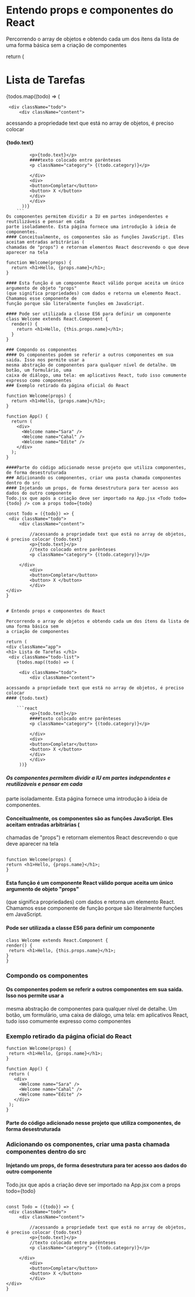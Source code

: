# Entendo props e componentes do React

Percorrendo o array de objetos e obtendo cada um dos ítens da lista de uma forma básica sem
a criação de componentes

return (
<div className="app">
<h1> Lista de Tarefas </h1>
 <div className="todo-list">
 	{todos.map((todo) => (
     
     <div className="todo">
         <div className="content">
       
acessando a propriedade text que está no array de objetos, é preciso colocar
#### {todo.text}

```
         <p>{todo.text}</p>
         ####texto colocado entre parênteses
         <p className="category"> {(todo.category)}</p>
        
         </div>
         <div>
		 <button>Completar</button>
		 <button> X </button>
         </div>
         </div>
      ))}
    ```
Os componentes permitem dividir a IU em partes independentes e reutilizáveis e pensar em cada
parte isoladamente. Esta página fornece uma introdução à ideia de componentes.
#### Conceitualmente, os componentes são as funções JavaScript. Eles aceitam entradas arbitrárias (
chamadas de "props") e retornam elementos React descrevendo o que deve aparecer na tela

function Welcome(props) {
  return <h1>Hello, {props.name}</h1>;
}

#### Esta função é um componente React válido porque aceita um único argumento de objeto "props"
(que significa propriedades) com dados e retorna um elemento React. Chamamos esse componente de
função porque são literalmente funções em JavaScript.

#### Pode ser utilizada a classe ES6 para definir um componente
class Welcome extends React.Component {
  render() {
    return <h1>Hello, {this.props.name}</h1>;
  }
}

### Compondo os componentes
#### Os componentes podem se referir a outros componentes em sua saida. Isso nos permite usar a
mesma abstração de componentes para qualquer nível de detalhe. Um botão, um formulário, uma
caixa de diálogo, uma tela: em aplicativos React, tudo isso comumente expresso como componentes
### Exemplo retirado da página oficial do React

function Welcome(props) {
  return <h1>Hello, {props.name}</h1>;
}

function App() {
  return (
    <div>
      <Welcome name="Sara" />
      <Welcome name="Cahal" />
      <Welcome name="Edite" />
    </div>
  );
}

####Parte do código adicionado nesse projeto que utiliza componentes, de forma desestruturada
### Adicionando os componentes, criar uma pasta chamada componentes dentro do src
#### Injetando um props, de forma desestrutura para ter acesso aos dados do outro componente   
Todo.jsx que após a criação deve ser importado na App.jsx <Todo todo={todo} /> com a props todo={todo}

const Todo = ({todo}) => {
 <div className="todo">
     <div className="content">
       
         //acessando a propriedade text que está no array de objetos, é preciso colocar {todo.text}
         <p>{todo.text}</p>
         //texto colocado entre parênteses
         <p className="category"> {(todo.category)}</p>
        
     </div>
         <div>
		 <button>Completar</button>
		 <button> X </button>
         </div>
</div>
}


# Entendo props e componentes do React

Percorrendo o array de objetos e obtendo cada um dos ítens da lista de uma forma básica sem
a criação de componentes

return (
<div className="app">
<h1> Lista de Tarefas </h1>
 <div className="todo-list">
 	{todos.map((todo) => (
     
     <div className="todo">
         <div className="content">
       
acessando a propriedade text que está no array de objetos, é preciso colocar
#### {todo.text}

    ```react
         <p>{todo.text}</p>
         ####texto colocado entre parênteses
         <p className="category"> {(todo.category)}</p>
        
         </div>
         <div>
		 <button>Completar</button>
		 <button> X </button>
         </div>
         </div>
     ))}
 ```
 
 
##### Os componentes permitem dividir a IU em partes independentes e reutilizáveis e pensar em cada
parte isoladamente. Esta página fornece uma introdução à ideia de componentes.
#### Conceitualmente, os componentes são as funções JavaScript. Eles aceitam entradas arbitrárias (
chamadas de "props") e retornam elementos React descrevendo o que deve aparecer na tela

  ```react

function Welcome(props) {
  return <h1>Hello, {props.name}</h1>;
}
```

#### Esta função é um componente React válido porque aceita um único argumento de objeto "props"
(que significa propriedades) com dados e retorna um elemento React. Chamamos esse componente de
função porque são literalmente funções em JavaScript.

#### Pode ser utilizada a classe ES6 para definir um componente

   ```react
class Welcome extends React.Component {
  render() {
    return <h1>Hello, {this.props.name}</h1>;
  }
}
```

### Compondo os componentes
#### Os componentes podem se referir a outros componentes em sua saida. Isso nos permite usar a
mesma abstração de componentes para qualquer nível de detalhe. Um botão, um formulário, uma
caixa de diálogo, uma tela: em aplicativos React, tudo isso comumente expresso como componentes
### Exemplo retirado da página oficial do React

 ```react
function Welcome(props) {
  return <h1>Hello, {props.name}</h1>;
}

function App() {
  return (
    <div>
      <Welcome name="Sara" />
      <Welcome name="Cahal" />
      <Welcome name="Edite" />
    </div>
  );
}
```

#### Parte do código adicionado nesse projeto que utiliza componentes, de forma desestruturada
### Adicionando os componentes, criar uma pasta chamada componentes dentro do src
#### Injetando um props, de forma desestrutura para ter acesso aos dados do outro componente   
Todo.jsx que após a criação deve ser importado na App.jsx <Todo todo={todo} /> com a props todo={todo}
```react

const Todo = ({todo}) => {
 <div className="todo">
     <div className="content">
       
         //acessando a propriedade text que está no array de objetos, é preciso colocar {todo.text}
         <p>{todo.text}</p>
         //texto colocado entre parênteses
         <p className="category"> {(todo.category)}</p>
        
     </div>
         <div>
		 <button>Completar</button>
		 <button> X </button>
         </div>
</div>
}
```

